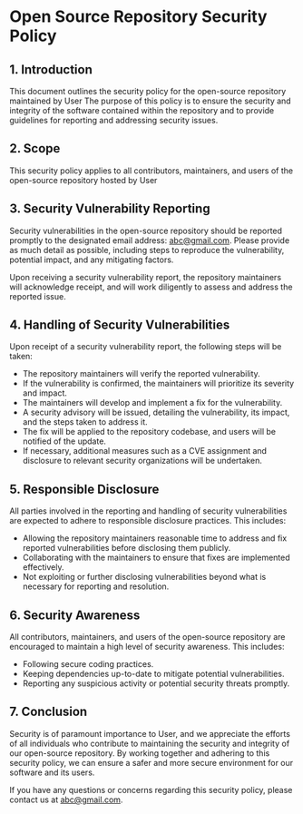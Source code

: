 # Open Source Repository Security Policy

## 1. Introduction

This document outlines the security policy for the open-source repository maintained by User  The purpose of this policy is to ensure the security and integrity of the software contained within the repository and to provide guidelines for reporting and addressing security issues.

## 2. Scope

This security policy applies to all contributors, maintainers, and users of the open-source repository hosted by User 

## 3. Security Vulnerability Reporting

Security vulnerabilities in the open-source repository should be reported promptly to the designated email address: abc@gmail.com. Please provide as much detail as possible, including steps to reproduce the vulnerability, potential impact, and any mitigating factors.

Upon receiving a security vulnerability report, the repository maintainers will acknowledge receipt, and will work diligently to assess and address the reported issue.

## 4. Handling of Security Vulnerabilities

Upon receipt of a security vulnerability report, the following steps will be taken:

- The repository maintainers will verify the reported vulnerability.
- If the vulnerability is confirmed, the maintainers will prioritize its severity and impact.
- The maintainers will develop and implement a fix for the vulnerability.
- A security advisory will be issued, detailing the vulnerability, its impact, and the steps taken to address it.
- The fix will be applied to the repository codebase, and users will be notified of the update.
- If necessary, additional measures such as a CVE assignment and disclosure to relevant security organizations will be undertaken.

## 5. Responsible Disclosure

All parties involved in the reporting and handling of security vulnerabilities are expected to adhere to responsible disclosure practices. This includes:

- Allowing the repository maintainers reasonable time to address and fix reported vulnerabilities before disclosing them publicly.
- Collaborating with the maintainers to ensure that fixes are implemented effectively.
- Not exploiting or further disclosing vulnerabilities beyond what is necessary for reporting and resolution.

## 6. Security Awareness

All contributors, maintainers, and users of the open-source repository are encouraged to maintain a high level of security awareness. This includes:

- Following secure coding practices.
- Keeping dependencies up-to-date to mitigate potential vulnerabilities.
- Reporting any suspicious activity or potential security threats promptly.

## 7. Conclusion

Security is of paramount importance to User, and we appreciate the efforts of all individuals who contribute to maintaining the security and integrity of our open-source repository. By working together and adhering to this security policy, we can ensure a safer and more secure environment for our software and its users.

If you have any questions or concerns regarding this security policy, please contact us at abc@gmail.com.
